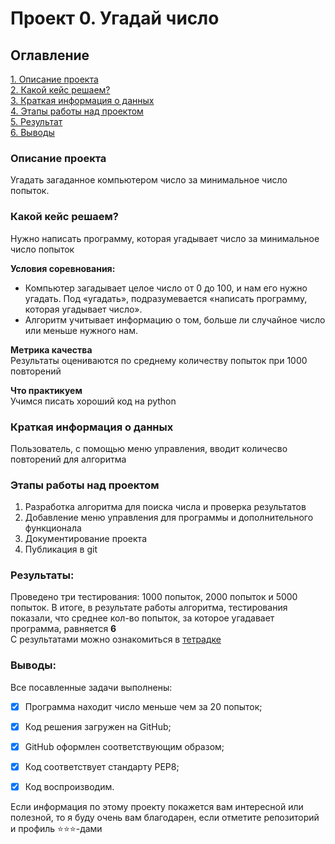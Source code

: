 # Проект 0. Угадай число

## Оглавление  
[1. Описание проекта](README.md#Описание-проекта)  
[2. Какой кейс решаем?](README.md#Какой-кейс-решаем)  
[3. Краткая информация о данных](README.md#Краткая-информация-о-данных)  
[4. Этапы работы над проектом](README.md#Этапы-работы-над-проектом)  
[5. Результат](README.md#Результат)    
[6. Выводы](.README.md#Выводы) 

### Описание проекта    
Угадать загаданное компьютером число за минимальное число попыток.

### Какой кейс решаем?    
Нужно написать программу, которая угадывает число за минимальное число попыток

**Условия соревнования:**  
- Компьютер загадывает целое число от 0 до 100, и нам его нужно угадать. Под «угадать», подразумевается «написать программу, которая угадывает число».
- Алгоритм учитывает информацию о том, больше ли случайное число или меньше нужного нам.

**Метрика качества**     
Результаты оцениваются по среднему количеству попыток при 1000 повторений

**Что практикуем**     
Учимся писать хороший код на python


### Краткая информация о данных
Пользователь, с помощью меню управления, вводит количесво повторений для алгоритма


### Этапы работы над проектом  
1. Разработка алгоритма для поиска числа и проверка результатов
2. Добавление меню управления для программы и дополнительного функционала
3. Документирование проекта
4. Публикация в git


### Результаты:  
Проведено три тестирования: 1000 попыток, 2000 попыток и 5000 попыток. В итоге, в результате работы алгоритма, тестирования показали, что среднее кол-во попыток, за которое угадавает программа, равняется <b>6 </b><br>
С результатами можно ознакомиться в [тетрадке](The_result_of_the_algorithm.ipynb)


### Выводы:  
Все посавленные задачи выполнены:
- [X] Программа находит число меньше чем за 20 попыток;
- [X] Код решения загружен на GitHub;
- [X] GitHub оформлен соответствующим образом;
- [X] Код соответствует стандарту PEP8;
- [X] Код воспроизводим.



Если информация по этому проекту покажется вам интересной или полезной, то я буду очень вам благодарен, если отметите репозиторий и профиль ⭐️⭐️⭐️-дами